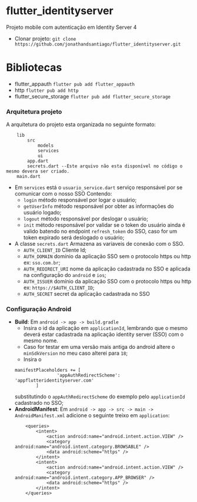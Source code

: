 # flutter_identityserver

Projeto mobile com autenticação em Identity Server 4
* Clonar projeto: `git clone https://github.com/jonathandsantiago/flutter_identityserver.git`

# Bibliotecas
* flutter_appauth `flutter pub add flutter_appauth`
* http `flutter pub add http`
* flutter_secure_storage `flutter pub add flutter_secure_storage`

### Arquitetura projeto
A arquitetura do projeto esta organizada no seguinte formato:
```
    lib
        src
            models
            services
            ui
        app.dart
        secrets.dart --Este arquivo não esta disponível no código o mesmo devera ser criado.
    main.dart
```
* Em `services` está o `usuario_service.dart` serviço responsável por se comunicar com o nosso SSO Contendo:
    * `login` método responsável por logar o usuário;
    * `getUserInfo` método responsável por obter as informações do usuário logado;
    * `logout` método responsável por deslogar o usuário;
    * `init` método responsável por validar se o token do usuário ainda é valido batendo no endpoint `refresh_token` do SSO, caso for um token expirado será deslogado o usuário;
* A classe `secrets.dart` Armazena as variaveis de conexão com o SSO.
    * `AUTH_CLIENT_ID` Cliente Id;
    * `AUTH_DOMAIN` domínio da aplicação SSO sem o protocolo https ou http ex: `sso.com.br`;
    * `AUTH_REDIRECT_URI` nome da aplicação cadastrada no SSO e aplicada na configuração do `android` e `ios`;
    * `AUTH_ISSUER` domínio da aplicação SSO com o protocolo https ou http ex: `https://$AUTH_CLIENT_ID`;
    * `AUTH_SECRET` secret da aplicação cadastrada no SSO
    
### Configuração Android
* <b>Build</b>: Em `android -> app -> build.gradle`
    * Insira o id da aplicação em `applicationId`, lembrando que o mesmo deverá estar cadastrada na aplicação identity server (SSO) com o mesmo nome.
    * Caso for testar em uma versão mais antiga do android altere o `minSdkVersion`
    no meu caso alterei para `18`;
    * Insira o 
    ```
    manifestPlaceholders += [
                    'appAuthRedirectScheme': 'appflutteridentityserver.com'
            ]
    ```
    substitutindo o `appAuthRedirectScheme` do exemplo pelo `applicationId` cadastrado no SSO;
* <b>AndroidManifest</b>: Em `android -> app -> src -> main -> AndroidManifest.xml` adicione o seguinte treixo em `application`: 
    ```
        <queries>
            <intent>
                <action android:name="android.intent.action.VIEW" />
                <category android:name="android.intent.category.BROWSABLE" />
                <data android:scheme="https" />
            </intent>
            <intent>
                <action android:name="android.intent.action.VIEW" />
                <category android:name="android.intent.category.APP_BROWSER" />
                <data android:scheme="https" />
            </intent>
        </queries>
    ```